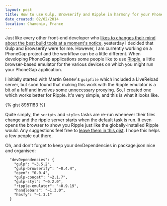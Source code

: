 ```yaml
---
layout: post
title: How to use Gulp, Browserify and Ripple in harmony for your PhoneGap app
date_created: 02/02/2014
location: Chamonix, France
---
```


Just like every other front-end developer who [likes to changes their mind about the best build tools at a moment's notice](http://www.100percentjs.com/just-like-grunt-gulp-browserify-now/), yesterday I decided that Gulp and Browserify were for me. However, I am currently working on a PhoneGap project and the workflow can be a little different. When developing PhoneGap applications some people like to use [Ripple](http://ripple.incubator.apache.org/), a little browser-based emulator for the various devices on which you might run your PhoneGap application.

I initially started with Martin Genev's `gulpfile` which included a LiveReload server, but soon found that making this work with the Ripple emulator is a bit of a faff and involves some unnecessary proxying. So, I created one which works better for Ripple. It's very simple, and this is what it looks like.

{% gist 8951183 %}

Quite simply, the `scripts` and `styles` tasks are re-run whenever their files change and the ripple server starts when the default task is run. It even opens the browser to show you Ripple just like the globally-installed Ripple would. Any suggestions feel free to [leave them in this gist](https://gist.github.com/basicallydan/8951183). I hope this helps a few people out there.

Oh, and don't forget to keep your devDependencies in package.json nice and organised:

```
  "devDependencies": {
    "gulp": "~3.5.2",
    "gulp-browserify": "~0.4.4",
    "open": "0.0.4",
    "gulp-concat": "~2.1.7",
    "gulp-styl": "~0.2.0",
    "ripple-emulator": "~0.9.19",
    "handlebars": "~1.3.0",
    "hbsfy": "~1.3.1"
  }
```